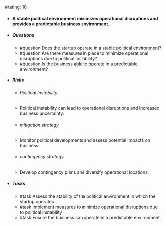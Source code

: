 #rating: 10
- #### A stable political environment minimizes operational disruptions and provides a predictable business environment.
- ##### Questions
  - #question Does the startup operate in a stable political environment?
  - #question Are there measures in place to minimize operational disruptions due to political instability?
  - #question Is the business able to operate in a predictable environment?
- ##### Risks

  - ###### Political Instability
  - Political instability can lead to operational disruptions and increased business uncertainty.
  - ###### mitigation strategy
  - Monitor political developments and assess potential impacts on business.
  - ###### contingency strategy
  - Develop contingency plans and diversify operational locations.
- ##### Tasks
  - #task Assess the stability of the political environment in which the startup operates
  - #task  Implement measures to minimize operational disruptions due to political instability
  - #task  Ensure the business can operate in a predictable environment.


